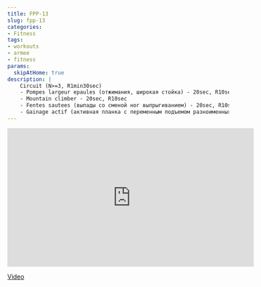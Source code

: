 ```yaml
---
title: FPP-13
slug: fpp-13
categories:
- Fitness
tags:
- workouts
- armee
- fitness
params:
  skipAtHome: true
description: |
    Circuit (N>=3, R1min30sec)
    - Pompes largeur epaules (отжимания, широкая стойка) - 20sec, R10sec
    - Mountain climber - 20sec, R10sec
    - Fentes sautees (выпады со сменой ног выпрыгиванием) - 20sec, R10sec
    - Gainage actif (активная планка с переменным подъемом разноименных руки и ноги) - 20sec, R10sec
---
```

<iframe width="560" height="315" src="https://www.youtube.com/embed/0A8c9E8x87U?si=tWtzw5n8d9ovtmS1" title="YouTube video player" frameborder="0" allow="accelerometer; autoplay; clipboard-write; encrypted-media; gyroscope; picture-in-picture; web-share" allowfullscreen></iframe>

[Video](https://youtu.be/0A8c9E8x87U?si=tWtzw5n8d9ovtmS1)
